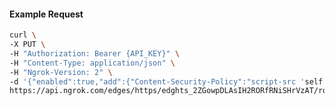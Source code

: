 <!-- Code generated for API Clients. DO NOT EDIT. -->

#### Example Request

```bash
curl \
-X PUT \
-H "Authorization: Bearer {API_KEY}" \
-H "Content-Type: application/json" \
-H "Ngrok-Version: 2" \
-d '{"enabled":true,"add":{"Content-Security-Policy":"script-src 'self'","X-Frame-Options":"DENY"}}' \
https://api.ngrok.com/edges/https/edghts_2ZGowpDLAsIH2RORfRNiSHrVzAT/routes/edghtsrt_2ZGowpRGNObPS4yN3sSRNhamcQC/response_headers
```
